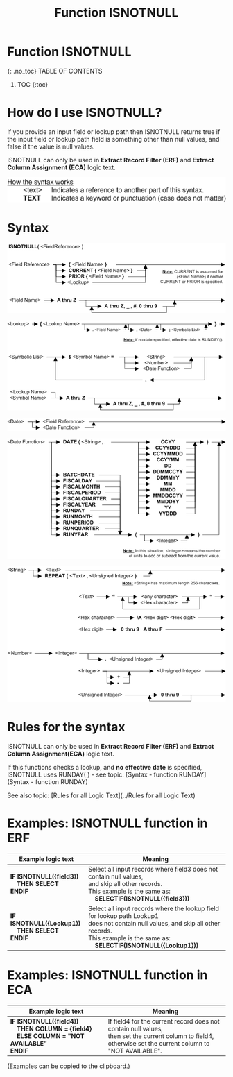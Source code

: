 ﻿---
layout: default
title: "Function ISNOTNULL"
parent: Functions
grand_parent: Workbench Logic Text Full Details
nav_order: 12
---
# Function ISNOTNULL
{: .no_toc}
TABLE OF CONTENTS 
1. TOC
{:toc}  


# How do I use ISNOTNULL? 

If you provide an input field or lookup path then ISNOTNULL returns true if the input field or lookup path field is something other than null values, and false if the value is null values.

ISNOTNULL can only be used in **Extract Record Filter (ERF)** and **Extract Column Assignment (ECA)** logic text.


![(Syntax Legend)](../../images/LTZZ_Syntax_legend.gif )

# Syntax 

![Function ISNOTNULL 1](../../images/LTSF_ISNOTNULL_01.gif)

![Function ISNOTNULL 2](../../images/LTSF_ISNOTNULL_02.gif)

![Function ISNOTNULL 3](../../images/LTSF_Date_01.gif)

![Function ISNOTNULL 4](../../images/LTSF_ISNOTNULL_03.gif)

![Function ISNOTNULL 5](../../images/LTSF_ISNOTNULL_04.gif)


# Rules for the syntax 

ISNOTNULL can only be used in **Extract Record Filter (ERF)** and **Extract Column Assignment(ECA)** logic text.

If this functions checks a lookup, and **no effective date** is specified, ISNOTNULL uses RUNDAY\( \) - see topic: [Syntax - function RUNDAY](Syntax - function RUNDAY)

See also topic: [Rules for all Logic Text](../Rules for all Logic Text) 


# Examples: ISNOTNULL function in ERF 

|Example logic text|Meaning|
|------------------|-------|
|**IF ISNOTNULL({field3})<br>&nbsp;&nbsp;&nbsp;&nbsp;THEN SELECT<br>ENDIF**|Select all input records where field3 does not contain null values,<br>and skip all other records.<br>This example is the same as:<br>&nbsp;&nbsp;&nbsp;&nbsp;**SELECTIF(ISNOTNULL({field3}))**|
|**IF ISNOTNULL({Lookup1})<br>&nbsp;&nbsp;&nbsp;&nbsp;THEN SELECT<br>ENDIF**|Select all input records where the lookup field for lookup path Lookup1<br>does not contain null values, and skip all other records.<br>This example is the same as:<br>&nbsp;&nbsp;&nbsp;&nbsp;**SELECTIF(ISNOTNULL({Lookup1}))**|



# Examples: ISNOTNULL function in ECA 

|Example logic text|Meaning|
|------------------|-------|
|**IF ISNOTNULL({field4})<br>&nbsp;&nbsp;&nbsp;&nbsp;THEN COLUMN = {field4}<br>&nbsp;&nbsp;&nbsp;&nbsp;ELSE COLUMN = "NOT AVAILABLE"<br>ENDIF**|If field4 for the current record does not contain null values,<br>then set the current column to field4,<br>otherwise set the current column to "NOT AVAILABLE".|


  
  (Examples can be copied to the clipboard.)
  

